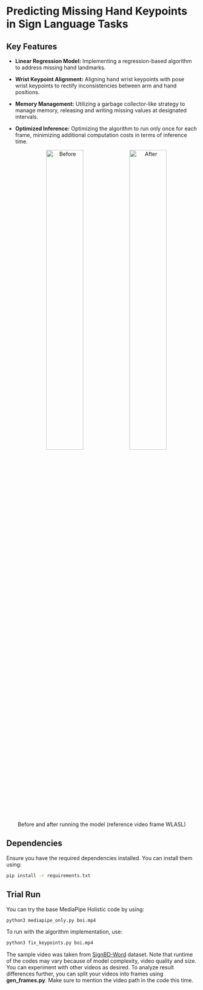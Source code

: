 # Predicting Missing Hand Keypoints in Sign Language Tasks

## Key Features

- **Linear Regression Model:** Implementing a regression-based algorithm to address missing hand landmarks.
- **Wrist Keypoint Alignment:** Aligning hand wrist keypoints with pose wrist keypoints to rectify inconsistencies between arm and hand positions.
- **Memory Management:** Utilizing a garbage collector-like strategy to manage memory, releasing and writing missing values at designated intervals.
- **Optimized Inference:** Optimizing the algorithm to run only once for each frame, minimizing additional computation costs in terms of inference time.


   <p align="center">
  <img src="https://github.com/kreyazulh/EMPATH/assets/87698516/6e10dff9-aacb-4458-9865-4a27f8e72501" alt="Before" style="width:45%;" />
  <img src="https://github.com/kreyazulh/EMPATH/assets/87698516/b002bfad-fb31-40f1-9217-3c9fbd5b2a1e" alt="After" style="width:45%;" />
</p>

<p align="center">Before and after running the model (reference video frame WLASL)</p>





## Dependencies

Ensure you have the required dependencies installed. You can install them using:

```bash
pip install -r requirements.txt
```
## Trial Run

You can try the base MediaPipe Holistic code by using:

```python
python3 mediapipe_only.py boi.mp4
```
To run with the algorithm implementation, use:

```python
python3 fix_keypoints.py boi.mp4
```
The sample video was taken from [SignBD-Word](https://zenodo.org/records/6779843) dataset. Note that runtime of the codes may vary because of model complexity, video quality and size. You can experiment with other videos as desired.
To analyze result differences further, you can split your videos into frames using **gen_frames.py**. Make sure to mention the video path in the code this time.
